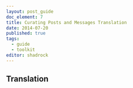 ```yaml
---
layout: post_guide
doc_element: 7
title: Curating Posts and Messages Translation
date: 2014-07-20
published: true
tags:
  - guide
  - toolkit
editor: shadrock
---
```


## Translation


